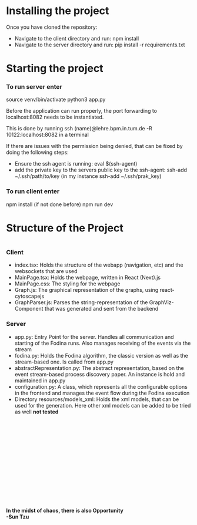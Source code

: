 <h1>Installing the project</h1>
Once you have cloned the repository:
<ul>
<li>Navigate to the client directory and run: npm install</li>
<li>Navigate to the server directory and run: pip install -r requirements.txt</li>
</ul>

<h1>Starting the project</h1>

<h3>To run server enter</h3>

source venv/bin/activate
python3 app.py

Before the application can run properly, the port forwarding to localhost:8082 needs to be instantiated.

This is done by running ssh (name)@lehre.bpm.in.tum.de -R 10122:localhost:8082 in a terminal

If there are issues with the permission being denied, that can be fixed by doing the following steps:

<ul>
<li>Ensure the ssh agent is running: eval $(ssh-agent) </li>
<li>add the private key to the servers public key to the ssh-agent: ssh-add ~/.ssh/path/to/key (in my instance ssh-add ~/.ssh/prak_key) </li>
</ul>

<h3>To run client enter</h3>

npm install (if not done before)
npm run dev

<h1>Structure of the Project<h1>

<h3>Client</h3>

<ul>
<li>index.tsx: Holds the structure of the webapp (navigation, etc) and the websockets that are used</li>
<li>MainPage.tsx: Holds the webpage, written in React (Next).js</li>
<li>MainPage.css: The styling for the webpage</li>
<li>Graph.js: The graphical representation of the graphs, using react-cytoscapejs</li>
<li>GraphParser.js: Parses the string-representation of the GraphViz-Component that was generated and sent from the backend</li>
</ul>

<h3>Server</h3>

<ul>
<li>app.py: Entry Point for the server. Handles all communication and starting of the Fodina runs. Also manages receiving of the events via the stream</li>
<li>fodina.py: Holds the Fodina algorithm, the classic version as well as the stream-based one. Is called from app.py</li>
<li>abstractRepresentation.py: The abstract representation, based on the event stream-based process discovery paper. An instance is hold and maintained in app.py</li>
<li>configuration.py: A class, which represents all the configurable options in the frontend and manages the event flow during the Fodina execution</li>
<li>Directory resources/models_xml: Holds the xml models, that can be used for the generation. Here other xml models can be added to be tried as well <b>not tested</b></li>
</ul>

<br/><br/><br/><br/><br/><br/><br/><br/><br/><br/><br/><br/><br/><br/>
<b> In the midst of chaos, there is also Opportunity</b>
<br/>
<b>-Sun Tzu</b>
